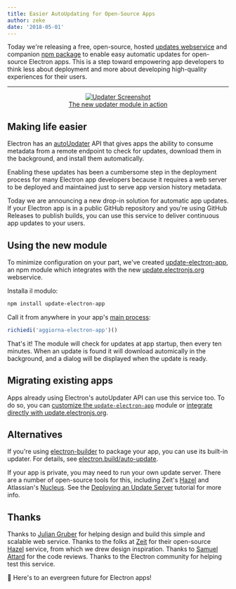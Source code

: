 ```yaml
---
title: Easier AutoUpdating for Open-Source Apps
author: zeke
date: '2018-05-01'
---
```


Today we're releasing a free, open-source, hosted [updates webservice](https://github.com/electron/update.electronjs.org) and companion [npm package](https://github.com/electron/update-electron-app) to enable easy automatic updates for open-source Electron apps. This is a step toward empowering app developers to think less about deployment and more about developing high-quality experiences for their users.

---

<figure>
  <a href="https://github.com/electron/update-electron-app" style="display: block; text-align: center;">
    <img class="screenshot" src="https://user-images.githubusercontent.com/2289/39480716-e9990910-4d1d-11e8-8901-9549c6ff6050.png" alt="Updater Screenshot">
    <figcaption>The new updater module in action</figcaption>
  </a>
</figure>

## Making life easier

Electron has an [autoUpdater](https://electronjs.org/docs/tutorial/updates) API that gives apps the ability to consume metadata from a remote endpoint to check for updates, download them in the background, and install them automatically.

Enabling these updates has been a cumbersome step in the deployment process for many Electron app developers because it requires a web server to be deployed and maintained just to serve app version history metadata.

Today we are announcing a new drop-in solution for automatic app updates. If your Electron app is in a public GitHub repository and you're using GitHub Releases to publish builds, you can use this service to deliver continuous app updates to your users.

## Using the new module

To minimize configuration on your part, we've created [update-electron-app](https://github.com/electron/update-electron-app), an npm module which integrates with the new [update.electronjs.org](https://github.com/electron/update.electronjs.org) webservice.

Installa il modulo:

```sh
npm install update-electron-app
```

Call it from anywhere in your app's [main process](https://electronjs.org/docs/glossary#main-process):

```js
richiedi('aggiorna-electron-app')()
```

That's it! The module will check for updates at app startup, then every ten minutes. When an update is found it will download automically in the background, and a dialog will be displayed when the update is ready.

## Migrating existing apps

Apps already using Electron's autoUpdater API can use this service too. To do so, you can [customize the `update-electron-app`](https://github.com/electron/update-electron-app) module or [integrate directly with update.electronjs.org](https://github.com/electron/update.electronjs.org).

## Alternatives

If you're using [electron-builder](https://github.com/electron-userland/electron-builder) to package your app, you can use its built-in updater. For details, see [electron.build/auto-update](https://www.electron.build/auto-update).

If your app is private, you may need to run your own update server. There are a number of open-source tools for this, including Zeit's [Hazel](https://github.com/zeit/hazel) and Atlassian's [Nucleus](https://github.com/atlassian/nucleus). See the [Deploying an Update Server](https://electronjs.org/docs/tutorial/updates#deploying-an-update-server) tutorial for more info.

## Thanks

Thanks to [Julian Gruber](http://juliangruber.com/) for helping design and build this simple and scalable web service. Thanks to the folks at [Zeit](https://zeit.co) for their open-source [Hazel](https://github.com/zeit/hazel) service, from which we drew design inspiration. Thanks to [Samuel Attard](https://www.samuelattard.com/) for the code reviews. Thanks to the Electron community for helping test this service.

🌲 Here's to an evergreen future for Electron apps!